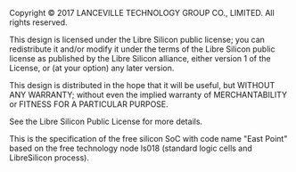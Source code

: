 Copyright © 2017 LANCEVILLE TECHNOLOGY GROUP CO., LIMITED. All rights reserved.

This design is licensed under the Libre Silicon public license; you can redistribute it and/or modify it under the terms of the Libre Silicon public license as published by the Libre Silicon alliance, either version 1 of the License, or (at your option) any later version.

This design is distributed in the hope that it will be useful, but WITHOUT ANY WARRANTY; without even the implied warranty of MERCHANTABILITY or FITNESS FOR A PARTICULAR PURPOSE.

See the Libre Silicon Public License for more details.

This is the specification of the free silicon SoC with code name "East Point" based on the free technology node ls018 (standard logic cells and LibreSilicon process).
